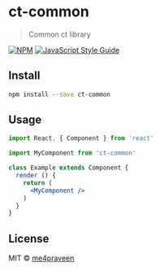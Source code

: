 # ct-common

> Common ct library

[![NPM](https://img.shields.io/npm/v/ct-common.svg)](https://www.npmjs.com/package/ct-common) [![JavaScript Style Guide](https://img.shields.io/badge/code_style-standard-brightgreen.svg)](https://standardjs.com)

## Install

```bash
npm install --save ct-common
```

## Usage

```jsx
import React, { Component } from 'react'

import MyComponent from 'ct-common'

class Example extends Component {
  render () {
    return (
      <MyComponent />
    )
  }
}
```

## License

MIT © [me4praveen](https://github.com/me4praveen)
